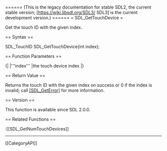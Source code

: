 ====== (This is the legacy documentation for stable SDL2, the current stable version; [https://wiki.libsdl.org/SDL3/ SDL3] is the current development version.) ======
= SDL_GetTouchDevice =

Get the touch ID with the given index.

== Syntax ==

<syntaxhighlight lang='c'>
SDL_TouchID SDL_GetTouchDevice(int index);
</syntaxhighlight>

== Function Parameters ==

{|
|'''index'''
|the touch device index
|}

== Return Value ==

Returns the touch ID with the given index on success or 0 if the index is
invalid; call [[SDL_GetError]]() for more information.

== Version ==

This function is available since SDL 2.0.0.

== Related Functions ==

:[[SDL_GetNumTouchDevices]]

----
[[CategoryAPI]]


